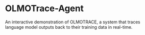 # OLMOTrace-Agent
An interactive demonstration of OLMOTRACE, a system that traces language model outputs back to their training data in real-time.
